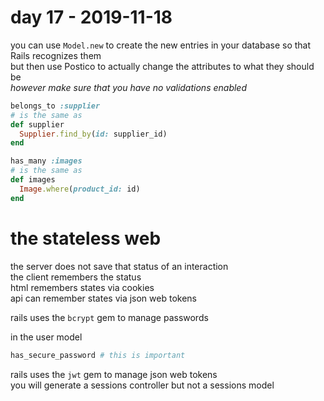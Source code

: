 # day 17 - 2019-11-18

you can use `Model.new` to create the new entries in your database so that Rails recognizes them  
but then use Postico to actually change the attributes to what they should be  
*however make sure that you have no validations enabled*  

```ruby  
belongs_to :supplier  
# is the same as  
def supplier  
  Supplier.find_by(id: supplier_id)  
end   

has_many :images  
# is the same as  
def images  
  Image.where(product_id: id)  
end  
```

# the stateless web  
the server does not save that status of an interaction  
the client remembers the status  
html remembers states via cookies  
api can remember states via json web tokens  

rails uses the `bcrypt` gem to manage passwords  

in the user model  
```ruby  
has_secure_password # this is important  
```  

rails uses the `jwt` gem to manage json web tokens  
you will generate a sessions controller but not a sessions model  

